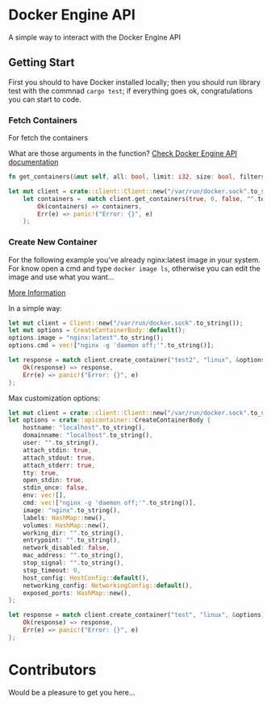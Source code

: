 # Docker Engine API

A simple way to interact with the Docker Engine API

## Getting Start

First you should to have Docker installed locally; then you should run library test with the commnad `cargo test`; if everything goes ok, congratulations you can start to code.

### Fetch Containers

For fetch the containers

What are those arguments in the function? [Check Docker Engine API documentation](https://docs.docker.com/engine/api/v1.41/#tag/Container/operation/ContainerList)

```rust
fn get_containers(&mut self, all: bool, limit: i32, size: bool, filters: String) -> Result<Vec<Container>, Box<dyn std::error::Error + Send + Sync>>
```

```rust
let mut client = crate::client::Client::new("/var/run/docker.sock".to_string());
    let containers =  match client.get_containers(true, 0, false, "".to_string()) {
        Ok(containers) => containers,
        Err(e) => panic!("Error: {}", e)
    };
```

### Create New Container

For the following example you've already nginx:latest image in your system. For know open a cmd and type `docker image ls`, otherwise you can edit the image and use what you want...

[More Information](https://docs.docker.com/engine/api/v1.41/#tag/Container/operation/ContainerCreate)

In a simple way:

```rust
let mut client = Client::new("/var/run/docker.sock".to_string());
let mut options = CreateContainerBody::default();
options.image = "nginx:latest".to_string();
options.cmd = vec!["nginx -g 'daemon off;'".to_string()];

let response = match client.create_container("test2", "linux", &options) {
    Ok(response) => response,
    Err(e) => panic!("Error: {}", e)
};
```

Max customization options:

```rust
let mut client = crate::client::Client::new("/var/run/docker.sock".to_string());
let options = crate::apicontainer::CreateContainerBody {
    hostname: "localhost".to_string(),
    domainname: "localhost".to_string(),
    user: "".to_string(),
    attach_stdin: true,
    attach_stdout: true,
    attach_stderr: true,
    tty: true,
    open_stdin: true,
    stdin_once: false,
    env: vec![],
    cmd: vec!["nginx -g 'daemon off;'".to_string()],
    image: "nginx".to_string(),
    labels: HashMap::new(),
    volumes: HashMap::new(),
    working_dir: "".to_string(),
    entrypoint: "".to_string(),
    network_disabled: false,
    mac_address: "".to_string(),
    stop_signal: "".to_string(),
    stop_timeout: 0,
    host_config: HostConfig::default(),
    networking_config: NetworkingConfig::default(),
    exposed_ports: HashMap::new(),
};

let response = match client.create_container("test", "linux", &options) {
    Ok(response) => response,
    Err(e) => panic!("Error: {}", e)
};
```

# Contributors

Would be a pleasure to get you here...